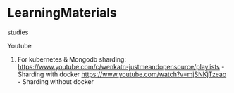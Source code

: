 # LearningMaterials
studies


Youtube
1) For kubernetes & Mongodb sharding:
  https://www.youtube.com/c/wenkatn-justmeandopensource/playlists - Sharding with docker
  https://www.youtube.com/watch?v=mjSNKjTzeao - Sharding without docker
